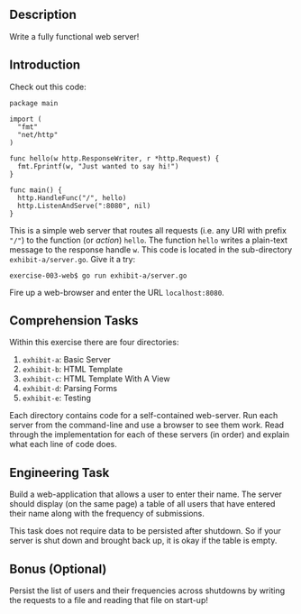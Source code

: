 ## Description
Write a fully functional web server!

## Introduction
Check out this code:

```
package main

import (
  "fmt"
  "net/http"
)

func hello(w http.ResponseWriter, r *http.Request) {
  fmt.Fprintf(w, "Just wanted to say hi!")
}

func main() {
  http.HandleFunc("/", hello)
  http.ListenAndServe(":8080", nil)
}
```

This is a simple web server that routes all requests (i.e. any URI with prefix `"/"`)
to the function (or _action_) `hello`. The function `hello` writes a plain-text
message to the response handle `w`. This code is located in the sub-directory
`exhibit-a/server.go`. Give it a try:

```
exercise-003-web$ go run exhibit-a/server.go
```
Fire up a web-browser and enter the URL `localhost:8080`.

## Comprehension Tasks
Within this exercise there are four directories:

1. `exhibit-a`: Basic Server
1. `exhibit-b`: HTML Template
1. `exhibit-c`: HTML Template With A View
1. `exhibit-d`: Parsing Forms
1. `exhibit-e`: Testing

Each directory contains code for a self-contained web-server.
Run each server from the command-line and use a browser to see them work.
Read through the implementation for each of these servers (in order) and explain what each line of code does.

## Engineering Task

Build a web-application that allows a user to enter their name.
The server should display (on the same page) a table of all users
that have entered their name along with the frequency of submissions.

This task does not require data to be persisted after shutdown. So
if your server is shut down and brought back up, it is okay if the
table is empty.

## Bonus (Optional)

Persist the list of users and their frequencies across shutdowns by
writing the requests to a file and reading that file on start-up!
